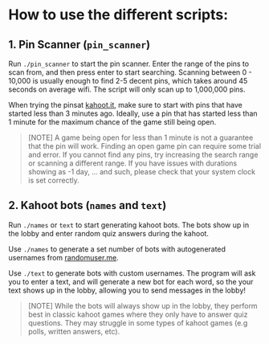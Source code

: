 # How to use the different scripts:

## 1. Pin Scanner (`pin_scanner`)

Run `./pin_scanner` to start the pin scanner. Enter the range of the pins to scan from, and then press enter to start searching. Scanning between 0 - 10,000 is usually enough to find 2-5 decent pins, which takes around 45 seconds on average wifi. The script will only scan up to 1,000,000 pins.

When trying the pinsat [kahoot.it](https://kahoot.it), make sure to start with pins that have started less than 3 minutes ago. Ideally, use a pin that has started less than 1 minute for the maximum chance of the game still being open.

>[NOTE]
> A game being open for less than 1 minute is not a guarantee that the pin will work. Finding an open game pin can require some trial and error. If you cannot find any pins, try increasing the search range or scanning a different range. If you have issues with durations showing as -1 day, ... and such, please check that your system clock is set correctly.

## 2. Kahoot bots (`names` and `text`)

Run `./names` or `text` to start generating kahoot bots. The bots show up in the lobby and enter random quiz answers during the kahoot. 

Use `./names` to generate a set number of bots with autogenerated usernames from [randomuser.me](https://randomuser.me/api). 

Use `./text` to generate bots with custom usernames. The program will ask you to enter a text, and will generate a new bot for each word, so the your text shows up in the lobby, allowing you to send messages in the lobby!

>[NOTE]
> While the bots will always show up in the lobby, they perform best in classic kahoot games where they only have to answer quiz questions. They may struggle in some types of kahoot games (e.g polls, written answers, etc).